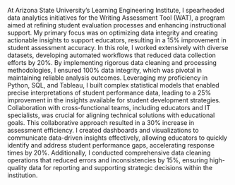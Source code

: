 At Arizona State University’s Learning Engineering Institute, I spearheaded data analytics initiatives for the Writing Assessment Tool (WAT), a program aimed at refining student evaluation processes and enhancing instructional support. My primary focus was on optimizing data integrity and creating actionable insights to support educators, resulting in a 15% improvement in student assessment accuracy.
In this role, I worked extensively with diverse datasets, developing automated workflows that reduced data collection efforts by 20%. By implementing rigorous data cleaning and processing methodologies, I ensured 100% data integrity, which was pivotal in maintaining reliable analysis outcomes. Leveraging my proficiency in Python, SQL, and Tableau, I built complex statistical models that enabled precise interpretations of student performance data, leading to a 25% improvement in the insights available for student development strategies.
Collaboration with cross-functional teams, including educators and IT specialists, was crucial for aligning technical solutions with educational goals. This collaborative approach resulted in a 30% increase in assessment efficiency. I created dashboards and visualizations to communicate data-driven insights effectively, allowing educators to quickly identify and address student performance gaps, accelerating response times by 20%.
Additionally, I conducted comprehensive data cleaning operations that reduced errors and inconsistencies by 15%, ensuring high-quality data for reporting and supporting strategic decisions within the institution.

